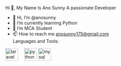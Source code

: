 Hi 👋, My Name Is Ano Sunny
A passionate Developer

- 👋 Hi, I’m @anosunny
- 🌱 I’m currently learning Python
- 👀 I’m MCA Student
- 📫 How to reach me anosunny175@gmail.com<br>
Languages and Tools:
<div align="left">
  <img src="https://cdn.jsdelivr.net/gh/devicons/devicon/icons/laravel/laravel-original.svg" height="40" alt="laravel logo"  />
  <img width="12" />
  <img src="https://cdn.jsdelivr.net/gh/devicons/devicon/icons/python/python-original.svg" height="40" alt="python logo"  />
  <img src="https://cdn.jsdelivr.net/gh/devicons/devicon/icons/mysql/mysql-original.svg" height="40" alt="mysql logo"  />
</div>




